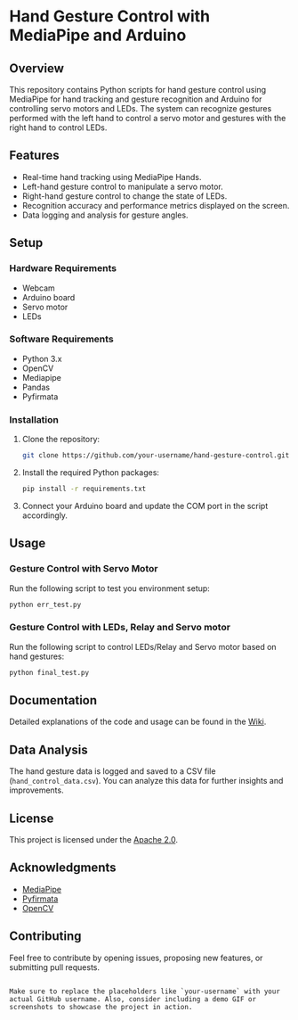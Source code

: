 # Hand Gesture Control with MediaPipe and Arduino

## Overview

This repository contains Python scripts for hand gesture control using MediaPipe for hand tracking and gesture recognition and Arduino for controlling servo motors and LEDs. The system can recognize gestures performed with the left hand to control a servo motor and gestures with the right hand to control LEDs.

## Features

- Real-time hand tracking using MediaPipe Hands.
- Left-hand gesture control to manipulate a servo motor.
- Right-hand gesture control to change the state of LEDs.
- Recognition accuracy and performance metrics displayed on the screen.
- Data logging and analysis for gesture angles.

## Setup

### Hardware Requirements

- Webcam
- Arduino board
- Servo motor
- LEDs

### Software Requirements

- Python 3.x
- OpenCV
- Mediapipe
- Pandas
- Pyfirmata

### Installation

1. Clone the repository:

    ```bash
    git clone https://github.com/your-username/hand-gesture-control.git
    ```

2. Install the required Python packages:

    ```bash
    pip install -r requirements.txt
    ```

3. Connect your Arduino board and update the COM port in the script accordingly.

## Usage

### Gesture Control with Servo Motor

Run the following script to test you environment setup:

```bash
python err_test.py
```

### Gesture Control with LEDs, Relay and Servo motor

Run the following script to control LEDs/Relay and Servo motor based on hand gestures:

```bash
python final_test.py
```

## Documentation

Detailed explanations of the code and usage can be found in the [Wiki](https://github.com/your-username/hand-gesture-control/wiki).

## Data Analysis

The hand gesture data is logged and saved to a CSV file (`hand_control_data.csv`). You can analyze this data for further insights and improvements.

## License

This project is licensed under the [Apache 2.0](LICENSE).

## Acknowledgments

- [MediaPipe](https://mediapipe.dev/)
- [Pyfirmata](https://pyfirmata.readthedocs.io/)
- [OpenCV](https://opencv.org/)

## Contributing

Feel free to contribute by opening issues, proposing new features, or submitting pull requests.

```

Make sure to replace the placeholders like `your-username` with your actual GitHub username. Also, consider including a demo GIF or screenshots to showcase the project in action.
